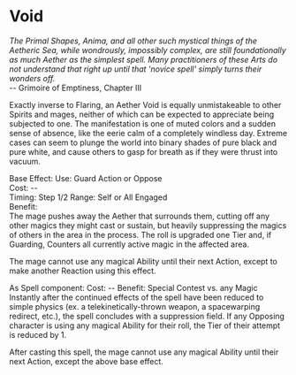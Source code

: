 # Void

*The Primal Shapes, Anima, and all other such mystical things of the Aetheric Sea, while wondrously, impossibly complex, are still foundationally as much Aether as the simplest spell. Many practitioners of these Arts do not understand that right up until that 'novice spell' simply turns their wonders off.*  
-- Grimoire of Emptiness, Chapter III

Exactly inverse to Flaring, an Aether Void is equally unmistakeable to other Spirits and mages, neither of which can be expected to appreciate being subjected to one. The manifestation is one of muted colors and a sudden sense of absence, like the eerie calm of a completely windless day. Extreme cases can seem to plunge the world into binary shades of pure black and pure white, and cause others to gasp for breath as if they were thrust into vacuum.

Base Effect:
Use: Guard Action or Oppose  
Cost: --  
Timing: Step 1/2
Range: Self or All Engaged  
Benefit:  
The mage pushes away the Aether that surrounds them, cutting off any other magics they might cast or sustain, but heavily suppressing the magics of others in the area in the process. The roll is upgraded one Tier and, if Guarding, Counters all currently active magic in the affected area.

The mage cannot use any magical Ability until their next Action, except to make another Reaction using this effect.

As Spell component:
Cost: --
Benefit: Special Contest vs. any Magic
Instantly after the continued effects of the spell have been reduced to simple physics (ex. a telekinetically-thrown weapon, a spacewarping redirect, etc.), the spell concludes with a suppression field. If any Opposing character is using any magical Ability for their roll, the Tier of their attempt is reduced by 1.

After casting this spell, the mage cannot use any magical Ability until their next Action, except the above base effect.